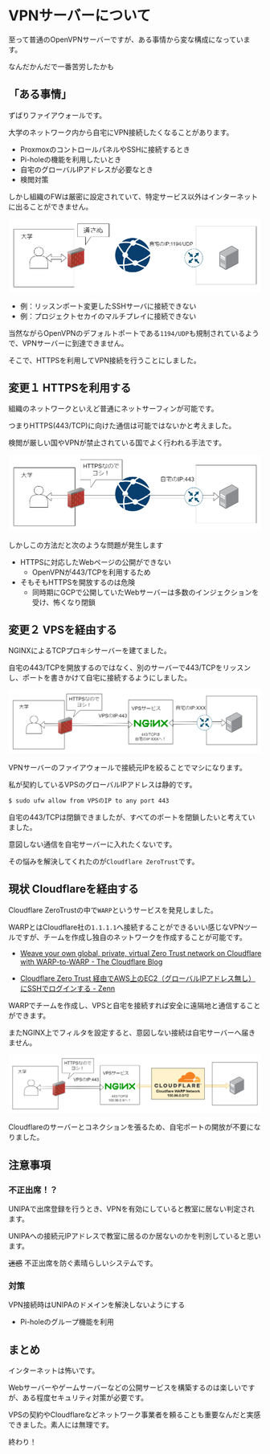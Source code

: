 # VPNサーバーについて

至って普通のOpenVPNサーバーですが、ある事情から変な構成になっています。

なんだかんだで一番苦労したかも

## 「ある事情」
ずばりファイアウォールです。

大学のネットワーク内から自宅にVPN接続したくなることがあります。

* ProxmoxのコントロールパネルやSSHに接続するとき
* Pi-holeの機能を利用したいとき
* 自宅のグローバルIPアドレスが必要なとき
* 検閲対策

しかし組織のFWは厳密に設定されていて、特定サービス以外はインターネットに出ることができません。

![vpn0](../img/vpn0.png)

* 例：リッスンポート変更したSSHサーバに接続できない
* 例：プロジェクトセカイのマルチプレイに接続できない

当然ながらOpenVPNのデフォルトポートである`1194/UDP`も規制されているようで、VPNサーバーに到達できません。

そこで、HTTPSを利用してVPN接続を行うことにしました。

## 変更１ HTTPSを利用する
組織のネットワークといえど普通にネットサーフィンが可能です。

つまりHTTPS(443/TCP)に向けた通信は可能ではないかと考えました。

検閲が厳しい国やVPNが禁止されている国でよく行われる手法です。

![vpn1](../img/vpn1.png)

しかしこの方法だと次のような問題が発生します
* HTTPSに対応したWebページの公開ができない
  * OpenVPNが443/TCPを利用するため
* そもそもHTTPSを開放するのは危険
  * 同時期にGCPで公開していたWebサーバーは多数のインジェクションを受け、怖くなり閉鎖

## 変更２ VPSを経由する
NGINXによるTCPプロキシサーバーを建てました。

自宅の443/TCPを開放するのではなく、別のサーバーで443/TCPをリッスンし、ポートを書きかけて自宅に接続するようにしました。

![vpn2](../img/vpn2.png)

VPNサーバーのファイアウォールで接続元IPを絞ることでマシになります。

私が契約しているVPSのグローバルIPアドレスは静的です。
```bash
$ sudo ufw allow from VPSのIP to any port 443
```

自宅の443/TCPは閉鎖できましたが、すべてのポートを閉鎖したいと考えていました。

意図しない通信を自宅サーバーに入れたくないです。

その悩みを解決してくれたのが`Cloudflare ZeroTrust`です。

## 現状 Cloudflareを経由する
Cloudflare ZeroTrustの中で`WARP`というサービスを発見しました。

WARPとはCloudflare社の`1.1.1.1`へ接続することができるいい感じなVPNツールですが、チームを作成し独自のネットワークを作成することが可能です。

* [Weave your own global, private, virtual Zero Trust network on Cloudflare with WARP-to-WARP - The Cloudflare Blog](https://blog.cloudflare.com/warp-to-warp)

* [Cloudflare Zero Trust 経由でAWS上のEC2（グローバルIPアドレス無し）にSSHでログインする - Zenn](https://zenn.dev/hiroe_orz17/articles/b028fdb5444ee0)

WARPでチームを作成し、VPSと自宅を接続すれば安全に遠隔地と通信することができます。

またNGINX上でフィルタを設定すると、意図しない接続は自宅サーバーへ届きません。

![vpn3](../img/vpn3.png)

Cloudflareのサーバーとコネクションを張るため、自宅ポートの開放が不要になりました。

## 注意事項
### 不正出席！？
UNIPAで出席登録を行うとき、VPNを有効にしていると教室に居ない判定されます。

UNIPAへの接続元IPアドレスで教室に居るのか居ないのかを判別していると思います。

~~迷惑~~ 不正出席を防ぐ素晴らしいシステムです。

### 対策
VPN接続時はUNIPAのドメインを解決しないようにする
  * Pi-holeのグループ機能を利用

## まとめ
インターネットは怖いです。

Webサーバーやゲームサーバーなどの公開サービスを構築するのは楽しいですが、ある程度セキュリティ対策が必要です。

VPSの契約やCloudflareなどネットワーク事業者を頼ることも重要なんだと実感できました。素人には無理です。

終わり！